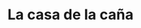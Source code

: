 ---
title: "La casa de la caña"
url: /barcelona/la-casa-de-la-cana-av-pedro-maria-freites/
shop: Spirituosen
---